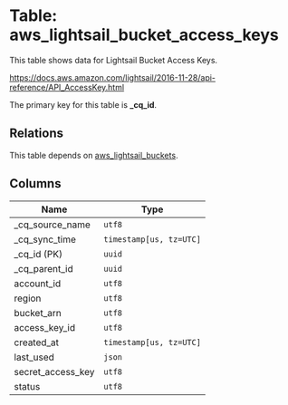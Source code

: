 # Table: aws_lightsail_bucket_access_keys

This table shows data for Lightsail Bucket Access Keys.

https://docs.aws.amazon.com/lightsail/2016-11-28/api-reference/API_AccessKey.html

The primary key for this table is **_cq_id**.

## Relations

This table depends on [aws_lightsail_buckets](aws_lightsail_buckets).

## Columns

| Name          | Type          |
| ------------- | ------------- |
|_cq_source_name|`utf8`|
|_cq_sync_time|`timestamp[us, tz=UTC]`|
|_cq_id (PK)|`uuid`|
|_cq_parent_id|`uuid`|
|account_id|`utf8`|
|region|`utf8`|
|bucket_arn|`utf8`|
|access_key_id|`utf8`|
|created_at|`timestamp[us, tz=UTC]`|
|last_used|`json`|
|secret_access_key|`utf8`|
|status|`utf8`|